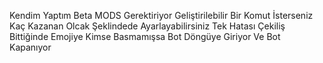 Kendim Yaptım
Beta MODS Gerektiriyor
Geliştirilebilir Bir Komut İsterseniz Kaç Kazanan Olcak Şeklindede Ayarlayabilirsiniz
Tek Hatası Çekiliş Bittiğinde Emojiye Kimse Basmamışsa Bot Döngüye Giriyor Ve Bot Kapanıyor
